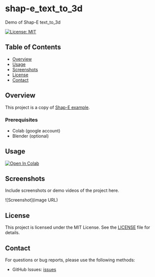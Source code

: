 # shap-e_text_to_3d
Demo of Shap-E text_to_3d

[![License: MIT](https://img.shields.io/badge/License-MIT-green.svg)](https://opensource.org/licenses/MIT)

## Table of Contents

- [Overview](#overview)
- [Usage](#usage)
- [Screenshots](#screenshots)
- [License](#license)
- [Contact](#contact)

## Overview

This project is a copy of [Shap-E example](https://github.com/openai/shap-e/blob/main/shap_e/examples/sample_text_to_3d.ipynb).

### Prerequisites

- Colab (google account)
- Blender (optional)

## Usage

[![Open In Colab](https://colab.research.google.com/assets/colab-badge.svg)](https://colab.research.google.com/github/0223juvet/shap-e_text_to_3d/blob/main/Shap_E.ipynb)

## Screenshots

Include screenshots or demo videos of the project here.

![Screenshot](image URL)

## License

This project is licensed under the MIT License. See the [LICENSE](LICENSE) file for details.

## Contact

For questions or bug reports, please use the following methods:

- GitHub Issues: [issues](https://github.com/0223juvet/shap-e_text_to_3d/issues)
